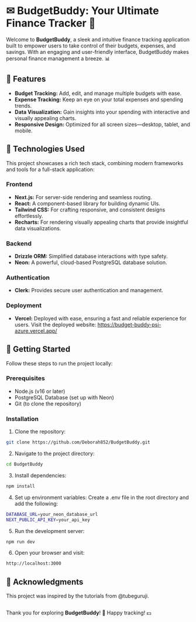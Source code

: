 # ✉ BudgetBuddy: Your Ultimate Finance Tracker 💸

Welcome to **BudgetBuddy**, a sleek and intuitive finance tracking application built to empower users to take control of their budgets, expenses, and savings. With an engaging and user-friendly interface, BudgetBuddy makes personal finance management a breeze. 📊


## 🌟 Features 
- **Budget Tracking:** Add, edit, and manage multiple budgets with ease.
- **Expense Tracking:** Keep an eye on your total expenses and spending trends.
- **Data Visualization:** Gain insights into your spending with interactive and visually appealing charts.
- **Responsive Design:** Optimized for all screen sizes—desktop, tablet, and mobile.


## 🤖 Technologies Used 
This project showcases a rich tech stack, combining modern frameworks and tools for a full-stack application:

### Frontend
- **Next.js:** For server-side rendering and seamless routing.
- **React:** A component-based library for building dynamic UIs.
- **Tailwind CSS:** For crafting responsive, and consistent designs effortlessly.
- **Recharts:** For rendering visually appealing charts that provide insightful data visualizations.

### Backend
- **Drizzle ORM:** Simplified database interactions with type safety.
- **Neon:** A powerful, cloud-based PostgreSQL database solution.

### Authentication
- **Clerk:** Provides secure user authentication and management.

### Deployment
- **Vercel:** Deployed with ease, ensuring a fast and reliable experience for users.
  Visit the deployed website: https://budget-buddy-psi-azure.vercel.app/


## 🚀 Getting Started
Follow these steps to run the project locally:

### Prerequisites
- Node.js (v16 or later)
- PostgreSQL Database (set up with Neon)
- Git (to clone the repository)

### Installation
1. Clone the repository:
```bash
git clone https://github.com/Deborah852/BudgetBuddy.git
```

2. Navigate to the project directory:
```bash
cd BudgetBuddy
```

3. Install dependencies:
```bash
npm install
```

4. Set up environment variables:
Create a .env file in the root directory and add the following:
```bash
DATABASE_URL=your_neon_database_url
NEXT_PUBLIC_API_KEY=your_api_key
```

5. Run the development server:
```bash
npm run dev
```

6. Open your browser and visit:
```bash
http://localhost:3000
```


## 🙏 Acknowledgments
This project was inspired by the tutorials from @tubeguruji.

## 
Thank you for exploring **BudgetBuddy**! 🌟 Happy tracking! 💵
